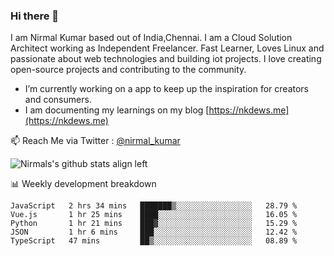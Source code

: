 ### Hi there 👋

 I am Nirmal Kumar based out of India,Chennai. I am a Cloud Solution Architect working as Independent Freelancer. Fast Learner, Loves Linux and passionate about web technologies and building iot projects. I love creating open-source projects and contributing to the community.

- I’m currently working on a app to keep up the inspiration for creators and consumers.
- I am documenting my learnings on my blog [https://nkdews.me](https://nkdews.me)

📫 Reach Me via  Twitter : [@nirmal_kumar](https://twitter.com/nirmal_kumar)

![Nirmals's github stats align left](https://github-readme-stats.vercel.app/api?username=nk-gears&show_icons=true)


📊 Weekly development breakdown

<!--START_SECTION:waka-->
```text
JavaScript   2 hrs 34 mins   ███████▒░░░░░░░░░░░░░░░░░   28.79 % 
Vue.js       1 hr 25 mins    ████░░░░░░░░░░░░░░░░░░░░░   16.05 % 
Python       1 hr 21 mins    ███▓░░░░░░░░░░░░░░░░░░░░░   15.29 % 
JSON         1 hr 6 mins     ███░░░░░░░░░░░░░░░░░░░░░░   12.42 % 
TypeScript   47 mins         ██▒░░░░░░░░░░░░░░░░░░░░░░   08.89 % 
```
<!--END_SECTION:waka-->


